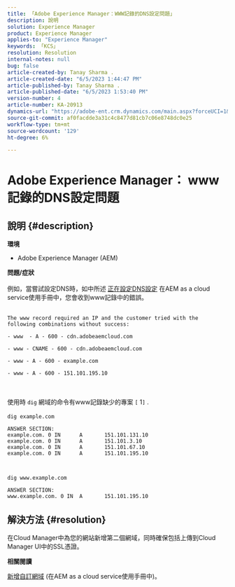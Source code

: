 ```yaml
---
title: 「Adobe Experience Manager：WWW記錄的DNS設定問題」
description: 說明
solution: Experience Manager
product: Experience Manager
applies-to: "Experience Manager"
keywords: 「KCS」
resolution: Resolution
internal-notes: null
bug: false
article-created-by: Tanay Sharma .
article-created-date: "6/5/2023 1:44:47 PM"
article-published-by: Tanay Sharma .
article-published-date: "6/5/2023 1:53:40 PM"
version-number: 4
article-number: KA-20913
dynamics-url: "https://adobe-ent.crm.dynamics.com/main.aspx?forceUCI=1&pagetype=entityrecord&etn=knowledgearticle&id=bc720f1f-a703-ee11-8f6e-6045bd006b4b"
source-git-commit: af0facdde3a31c4c8477d81cb7c06e8748dc0e25
workflow-type: tm+mt
source-wordcount: '129'
ht-degree: 6%

---
```


# Adobe Experience Manager： www記錄的DNS設定問題

## 說明 {#description}

<b>環境</b>
- Adobe Experience Manager (AEM)

<b>問題/症狀</b><br><br>例如，當嘗試設定DNS時，如中所述 [正在設定DNS設定](https://experienceleague.adobe.com/docs/experience-manager-cloud-service/content/implementing/using-cloud-manager/custom-domain-names/configure-dns-settings.html) 在AEM as a cloud service使用手冊中，您會收到www記錄中的錯誤。 <br><br>

```
The www record required an IP and the customer tried with the following combinations without success:

- www  - A - 600 - cdn.adobeaemcloud.com

- www - CNAME - 600 - cdn.adobeaemcloud.com

- www - A - 600 - example.com

- www - A - 600 - 151.101.195.10
```

<br><br>使用時 `dig` 網域的命令有www記錄缺少的專案 `[` 1`]` .<br><br>`dig example.com`



```
ANSWER SECTION:
example.com. 0 IN      A       151.101.131.10
example.com. 0 IN      A       151.101.3.10
example.com. 0 IN      A       151.101.67.10
example.com. 0 IN      A       151.101.195.10
```


` `

`dig www.example.com`




```
ANSWER SECTION:
www.example.com. 0 IN  A       151.101.195.10
```



## 解決方法 {#resolution}


在Cloud Manager中為您的網站新增第二個網域，同時確保包括上傳到Cloud Manager UI中的SSL憑證。

<b>相關閱讀</b>

[新增自訂網域](https://experienceleague.adobe.com/docs/experience-manager-cloud-service/content/implementing/using-cloud-manager/custom-domain-names/add-custom-domain-name.html) (在AEM as a cloud service使用手冊中)。
